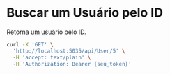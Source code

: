 # Buscar um Usuário pelo ID

Retorna um usuário pelo ID.

```bash
curl -X 'GET' \
  'http://localhost:5035/api/User/5' \
  -H 'accept: text/plain' \
  -H 'Authorization: Bearer {seu_token}'
```
